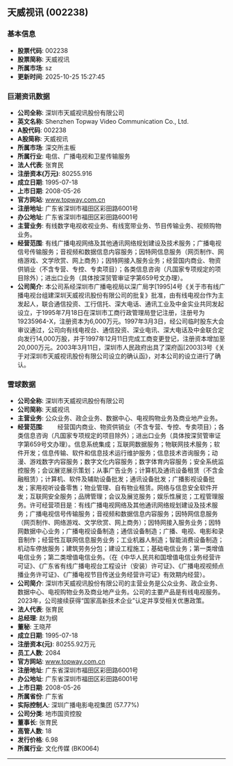 ## 天威视讯 (002238)

### 基本信息

- **股票代码**: 002238
- **股票简称**: 天威视讯
- **所属市场**: sz
- **更新时间**: 2025-10-25 15:27:45

### 巨潮资讯数据

- **公司全称**: 深圳市天威视讯股份有限公司
- **英文名称**: Shenzhen Topway Video Communication Co., Ltd.
- **A股代码**: 002238
- **A股简称**: 天威视讯
- **所属市场**: 深交所主板
- **所属行业**: 电信、广播电视和卫星传输服务
- **法人代表**: 张育民
- **注册资本(万元)**: 80255.916
- **成立日期**: 1995-07-18
- **上市日期**: 2008-05-26
- **官方网站**: www.topway.com.cn
- **注册地址**: 广东省深圳市福田区彩田路6001号
- **办公地址**: 广东省深圳市福田区彩田路6001号
- **主营业务**: 有线数字电视收视业务、有线宽带业务、节目传输业务、视频购物业务。
- **经营范围**: 有线广播电视网络及其他通讯网络规划建设及技术服务；广播电视信号传输服务；音视频和数据信息内容服务；因特网信息服务（网页制作、网络游戏、文学欣赏、网上商务）；因特网接入服务业务；经营国内商业、物资供销业（不含专营、专控、专卖项目）；各类信息咨询（凡国家专项规定的项目除外）；进出口业务（具体按深贸管审证字第659号文办理）。
- **公司简介**: 本公司系经深圳市广播电视局以深广局字[1995]4号《关于市有线广播电视台组建深圳天威视讯股份有限公司的批复》批准，由有线电视台作为主发起人，联合通信投资、工行信托、深大电话、通讯工业及中金实业共同发起设立，于1995年7月18日在深圳市工商行政管理局登记注册，注册号为19235964-X，注册资本为6,000万元。1997年3月3日，经公司临时股东大会审议通过，公司向有线电视台、通信投资、深业电讯、深大电话及中金联合定向发行14,000万股，并于1997年12月11日完成工商变更登记，注册资本增加至20,000万元。2003年3月11日，深圳市人民政府出具了深府函[2003]3号《关于对深圳市天威视讯股份有限公司设立的确认函》，对本公司的设立进行了确认。

### 雪球数据

- **公司全称**: 深圳市天威视讯股份有限公司
- **公司简称**: 天威视讯
- **主营业务**: 公众业务、政企业务、数据中心、电视购物业务及商业地产业务。
- **经营范围**: 　　经营国内商业、物资供销业（不含专营、专控、专卖项目）；各类信息咨询（凡国家专项规定的项目除外）；进出口业务（具体按深贸管审证字第659号文办理）。信息系统集成；互联网数据服务；物联网技术服务；软件开发；信息传输、软件和信息技术运行维护服务；信息技术咨询服务；动漫、游戏数字内容服务；数字文化内容服务；数字体育内容服务；安全系统监控服务；会议展览展示策划；从事广告业务；计算机及通讯设备租赁（不含金融租赁）；计算机、软件及辅助设备批发；通讯设备批发；广播影视设备批发；家用视听设备零售；物业管理、自有物业租赁。网络与信息安全软件开发；互联网安全服务；品牌管理；会议及展览服务；娱乐性展览；工程管理服务。许可经营项目是：有线广播电视网络及其他通讯网络规划建设及技术服务；广播电视信号传输服务；音视频和数据信息内容服务；因特网信息服务（网页制作、网络游戏、文学欣赏、网上商务）；因特网接入服务业务；因特网数据中心业务；广播电视设备制造；通信设备制造；广播、电视、电影和录音制作；经营性互联网信息服务业务；工业机器人制造；智能消费设备制造；机动车停放服务；建筑劳务分包；建设工程施工；基础电信业务；第一类增值电信业务；第二类增值电信业务。（在《中华人民共和国增值电信业务经营许可证》、《广东省有线广播电视台工程设计（安装）许可证》、《广播电视视频点播业务许可证》、《广播电视节目传送业务经营许可证》有效期内经营）。
- **公司简介**: 深圳市天威视讯股份有限公司的主营业务是公众业务、政企业务、数据中心、电视购物业务及商业地产业务。公司的主要产品是有线电视服务。2023年，公司接续获得“国家高新技术企业”认定并享受相关优惠政策。
- **法人代表**: 张育民
- **总经理**: 赵为纲
- **董秘**: 王晓芹
- **成立日期**: 1995-07-18
- **注册资本(元)**: 80255.92万元
- **员工人数**: 2084
- **官方网站**: www.topway.com.cn
- **注册地址**: 广东省深圳市福田区彩田路6001号
- **办公地址**: 广东省深圳市福田区彩田路6001号
- **上市日期**: 2008-05-26
- **所属省份**: 广东省
- **实际控制人**: 深圳广播电影电视集团 (57.77%)
- **公司分类**: 地市国资控股
- **董事长**: 张育民
- **高管人数**: 18
- **发行价格**: 6.98
- **所属行业**: 文化传媒 (BK0064)

---